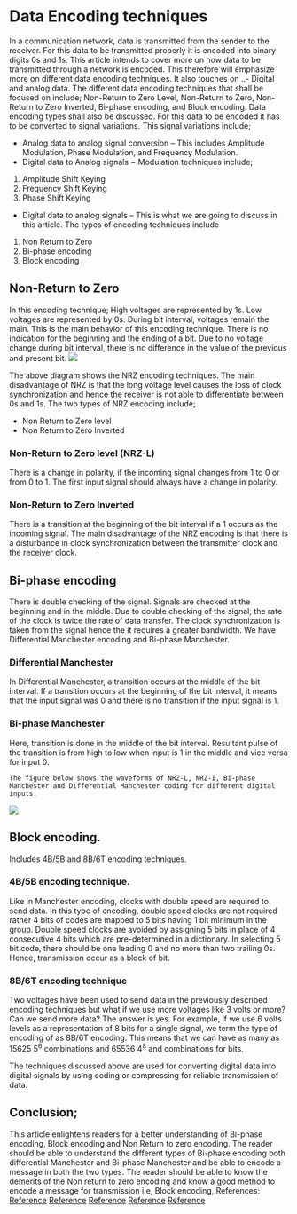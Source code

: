 # Data Encoding techniques
In a communication network, data is transmitted from the sender to the receiver. For this data to be transmitted properly it is encoded into binary digits 0s and 1s.
This article intends to cover more on how data to be transmitted through a network is encoded. This therefore will emphasize more on different data encoding techniques. It also touches on ..-  Digital and analog data.
The different data encoding techniques that shall be focused on include; Non-Return to Zero Level, Non-Return to Zero, Non-Return to Zero Inverted, Bi-phase encoding, and Block encoding. Data encoding types shall also be discussed.
For this data to be encoded it has to be converted to signal variations. This signal variations include;
- Analog data to analog signal conversion – This includes Amplitude Modulation, Phase Modulation, and Frequency Modulation.
- Digital data to Analog signals − Modulation techniques include;
1. Amplitude Shift Keying
2. Frequency Shift Keying
3.  Phase Shift Keying

- Digital data to analog signals – This is what we are going to discuss in this article.
The types of encoding techniques include
1.	Non Return to Zero
2.	Bi-phase encoding
3.	Block encoding


## Non-Return to Zero
In this encoding technique;
High voltages are represented by 1s.
Low voltages are represented by 0s.
During bit interval, voltages remain the main. This is the main behavior of this encoding technique.
There is no indication for the beginning and the ending of a bit. Due to no voltage change during bit interval, there is no difference in the value of the previous and present bit.
![](nrz.PNG)

The above diagram shows the NRZ encoding techniques.
The main disadvantage of NRZ is that the long voltage level causes the loss of clock synchronization and hence the receiver is not able to differentiate between 0s and 1s.
 The two types of NRZ encoding include;
-	Non Return to Zero level
-	Non Return to Zero Inverted

### Non-Return to Zero level (NRZ-L)
There is a change in polarity, if the incoming signal changes from 1 to 0 or from 0 to 1.
The first input signal should always have a change in polarity.

### Non-Return to Zero Inverted
There is a transition at the beginning of the bit interval if a 1 occurs as the incoming signal.
The main disadvantage of the NRZ encoding is that there is a disturbance in clock synchronization between the transmitter clock and the receiver clock.
## Bi-phase encoding
There is double checking of the signal.
Signals are checked at the beginning and in the middle.
Due to double checking of the signal; the rate of the clock is twice the rate of data transfer.
The clock synchronization is taken from the signal hence the it requires a greater bandwidth.
We have Differential Manchester encoding and Bi-phase Manchester.

###	Differential Manchester
In Differential Manchester, a transition occurs at the middle of the bit interval.
If a transition occurs at the beginning of the bit interval, it means that the input signal was 0 and there is no transition if the input signal is 1.

###	Bi-phase Manchester
Here, transition is done in the middle of the bit interval.
Resultant pulse of the transition is from high to low when input is 1 in the middle and vice versa for input 0.

	The figure below shows the waveforms of NRZ-L, NRZ-I, Bi-phase Manchester and Differential Manchester coding for different digital inputs.
  ![](waveforms.PNG)

## Block encoding.
Includes 4B/5B and 8B/6T encoding techniques.
### 4B/5B encoding technique.
Like in Manchester encoding, clocks with double speed are required to send data.
In this type of encoding, double speed clocks are not required rather 4 bits of codes are mapped to 5 bits having 1 bit minimum in the group.
Double speed clocks are avoided by assigning 5 bits in place of 4 consecutive 4 bits which are pre-determined in a dictionary.
In selecting 5 bit code, there should be one leading 0 and no more than two trailing 0s. Hence, transmission occur as a block of bit.
### 8B/6T encoding technique
Two voltages have been used to send data in the previously described encoding techniques but what if we use more voltages like 3 volts or more? Can we send more data? The answer is yes.
For example, if we use 6 volts levels as a representation of 8 bits for a single signal, we term the type of encoding of as 8B/6T encoding.
This means that we can have as many as 15625 5<sup>6</sup> combinations and 65536 4<sup>8</sup> and combinations for bits.

The techniques discussed above are used for converting digital data into digital signals by using coding or compressing for reliable transmission of data.

## Conclusion;
This article enlightens readers for a better understanding of Bi-phase encoding, Block encoding and Non Return to zero encoding.
The reader should be able to understand the different types of Bi-phase encoding both differential Manchester and Bi-phase Manchester and be able to encode a message in both the two types.
The reader should be able to know the demerits of the Non return to zero encoding and know a good method to encode a message for transmission i.e, Block encoding,
References:
[Reference](http://www.interfacebus.com/NRZ_Definition.html)
[Reference](https://www.coursehero.com/file/91850719/Bautista-Assignmentdocx)
[Reference](https://pubmed.ncbi.nlm.nih.gov/31496943)
[Reference](https://www.wisdomjobs.com/e-university/digital-communication-tutorial-1983/data-encoding-techniques-25989.html)
[Reference](https://www.wisdomjobs.com/e-university/digital-communication-tutorial-1983/data-encoding-techniques-25989.html)

